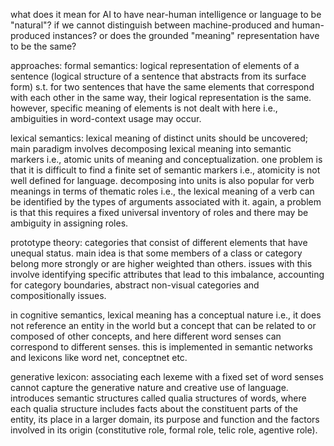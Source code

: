 what does it mean for AI to have near-human intelligence or language to be "natural"? if we cannot distinguish between machine-produced and human-produced instances? or does the grounded "meaning" representation have to be the same?

approaches:
formal semantics: logical representation of elements of a sentence (logical structure of a sentence that abstracts from its surface form) s.t. for two sentences that have the same elements that correspond with each other in the same way, their logical representation is the same. however, specific meaning of elements is not dealt with here i.e., ambiguities in word-context usage may occur.

lexical semantics: lexical meaning of distinct units should be uncovered; main paradigm involves decomposing lexical meaning into semantic markers i.e., atomic units of meaning and conceptualization. one problem is that it is difficult to find a finite set of semantic markers i.e., atomicity is not well defined for language. decomposing into units is also popular for verb meanings in terms of thematic roles i.e., the lexical meaning of a verb can be identified by the types of arguments associated with it. again, a problem is that this requires a fixed universal inventory of roles and there may be ambiguity in assigning roles.

prototype theory: categories that consist of different elements that have unequal status. main idea is that some members of a class or category belong more strongly or are higher weighted than others. issues with this involve identifying specific attributes that lead to this imbalance, accounting for category boundaries, abstract non-visual categories and compositionally issues. 

in cognitive semantics, lexical meaning has a conceptual nature i.e., it does not reference an entity in the world but a concept that can be related to or composed of other concepts, and here different word senses can correspond to different senses. this is implemented in semantic networks and lexicons like word net, conceptnet etc.

generative lexicon: associating each lexeme with a  fixed set of word senses cannot capture the generative nature and creative use of language. introduces semantic structures called qualia structures of words, where each qualia structure includes facts about the constituent parts of the entity, its place in a larger domain, its purpose and function and the factors involved in its origin (constitutive role, formal role, telic role, agentive role). 

